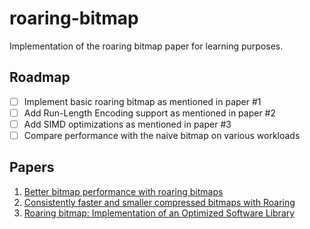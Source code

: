 # roaring-bitmap
Implementation of the roaring bitmap paper for learning purposes.

## Roadmap
- [ ] Implement basic roaring bitmap as mentioned in paper #1
- [ ] Add Run-Length Encoding support as mentioned in paper #2
- [ ] Add SIMD optimizations as mentioned in paper #3
- [ ] Compare performance with the naive bitmap on various workloads

## Papers
1. [Better bitmap performance with roaring bitmaps](https://arxiv.org/pdf/1402.6407)
2. [Consistently faster and smaller compressed bitmaps with Roaring](https://arxiv.org/pdf/1603.06549)
3. [Roaring bitmap: Implementation of an Optimized Software Library](https://arxiv.org/pdf/1709.07821v4)